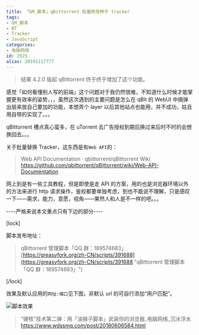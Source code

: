 ```yaml
---
title: 「GM_脚本」qBittorrent 批量修改种子 tracker
tags:
- GM_脚本
- BT
- Tracker
- JavaScript
categories:
- 电脑网络
id: 2925
alias: 20191117777
---
```


> 结果 4.2.0 版起 qBittorrent 终于终于增加了这个功能。

感觉「如何看懂别人写的前端」这个问题对于我仍然很难，不知道什么时候才能掌握更有效率的姿势，，，虽然这次遇到的主要问题是怎么在 qBit 的 WebUI 中搞弹出层来放自己要加的功能，本想弄个 layer 以后其他站点也能用，并不成功，姑且用自带的实现了。。。

qBittorrent 槽点真心蛮多，在 uTorrent 去广告授权到期后换过来后时不时的会想换回去。。。

关于批量替换 Tracker，这东西是有`Web API`的：

> Web API Documentation · qbittorrent/qBittorrent Wiki
> https://github.com/qbittorrent/qBittorrent/wiki/Web-API-Documentation

网上到是有一些工具教程，但是即使是走 API 的方案，用的也是浏览器环境以外的方法来进行 http 请求操作，鉴权都要单独考虑，到也不能说不理解，只是感叹一下——需求，能力，意愿，视角——果然人和人是不一样的吧。。。

----严格来说本文重点只有下边的部分----

[lock]

脚本发布地址：

> qBittorrent 管理脚本「QQ 群：189574683」
> [https://greasyfork.org/zh-CN/scripts/391688](https://greasyfork.org/zh-CN/scripts/391688 "qBittorrent 管理脚本「QQ 群：189574683」")

[/lock]

效果及默认应用的`网址:端口`见下图，非默认 url 的可自行添加“用户匹配”。

![脚本效果](https://www.wdssmq.com/zb_users/upload/2019/11/201911172126096447328.png "脚本效果")

> “硬核”技术第二弹：用「油猴子脚本」武装你的浏览器_电脑网络_沉冰浮水
> https://www.wdssmq.com/post/20180606584.html

<!--2925-->
